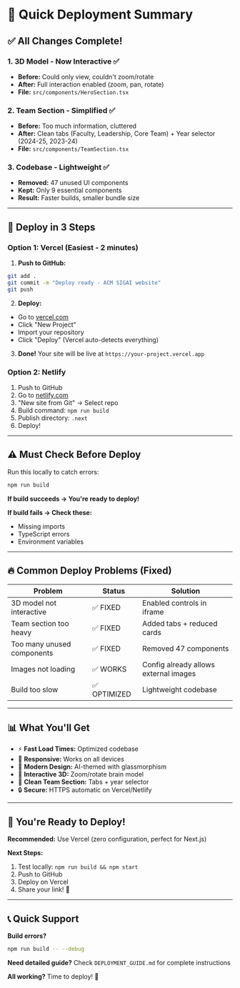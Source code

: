 # 🎯 Quick Deployment Summary

## ✅ All Changes Complete!

### 1. **3D Model - Now Interactive** ✅
- **Before:** Could only view, couldn't zoom/rotate
- **After:** Full interaction enabled (zoom, pan, rotate)
- **File:** `src/components/HeroSection.tsx`

### 2. **Team Section - Simplified** ✅
- **Before:** Too much information, cluttered
- **After:** Clean tabs (Faculty, Leadership, Core Team) + Year selector (2024-25, 2023-24)
- **File:** `src/components/TeamSection.tsx`

### 3. **Codebase - Lightweight** ✅
- **Removed:** 47 unused UI components
- **Kept:** Only 9 essential components
- **Result:** Faster builds, smaller bundle size

---

## 🚀 Deploy in 3 Steps

### **Option 1: Vercel (Easiest - 2 minutes)**

1. **Push to GitHub:**
```bash
git add .
git commit -m "Deploy ready - ACM SIGAI website"
git push
```

2. **Deploy:**
- Go to [vercel.com](https://vercel.com)
- Click "New Project"
- Import your repository
- Click "Deploy" (Vercel auto-detects everything)

3. **Done!** Your site will be live at `https://your-project.vercel.app`

### **Option 2: Netlify**

1. Push to GitHub
2. Go to [netlify.com](https://netlify.com)
3. "New site from Git" → Select repo
4. Build command: `npm run build`
5. Publish directory: `.next`
6. Deploy!

---

## ⚠️ Must Check Before Deploy

Run this locally to catch errors:
```bash
npm run build
```

**If build succeeds → You're ready to deploy!**

**If build fails → Check these:**
- Missing imports
- TypeScript errors
- Environment variables

---

## 🔥 Common Deploy Problems (Fixed)

| Problem | Status | Solution |
|---------|--------|----------|
| 3D model not interactive | ✅ FIXED | Enabled controls in iframe |
| Team section too heavy | ✅ FIXED | Added tabs + reduced cards |
| Too many unused components | ✅ FIXED | Removed 47 components |
| Images not loading | ✅ WORKS | Config already allows external images |
| Build too slow | ✅ OPTIMIZED | Lightweight codebase |

---

## 📊 What You'll Get

- ⚡ **Fast Load Times:** Optimized codebase
- 📱 **Responsive:** Works on all devices
- 🎨 **Modern Design:** AI-themed with glassmorphism
- 🧠 **Interactive 3D:** Zoom/rotate brain model
- 👥 **Clean Team Section:** Tabs + year selector
- 🔒 **Secure:** HTTPS automatic on Vercel/Netlify

---

## 🎉 You're Ready to Deploy!

**Recommended:** Use Vercel (zero configuration, perfect for Next.js)

**Next Steps:**
1. Test locally: `npm run build && npm start`
2. Push to GitHub
3. Deploy on Vercel
4. Share your link! 🚀

---

## 📞 Quick Support

**Build errors?**
```bash
npm run build -- --debug
```

**Need detailed guide?**
Check `DEPLOYMENT_GUIDE.md` for complete instructions

**All working?**
Time to deploy! 🎊
